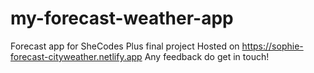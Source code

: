 # my-forecast-weather-app
 Forecast app for SheCodes Plus final project
 Hosted on https://sophie-forecast-cityweather.netlify.app
 Any feedback do get in touch!
